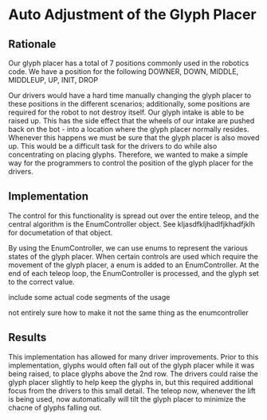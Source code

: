 # Auto Adjustment of the Glyph Placer

## Rationale
Our glyph placer has a total of 7 positions commonly used in the robotics code. We have a position for the following 
    DOWNER,
    DOWN,
    MIDDLE,
    MIDDLEUP,
    UP,
    INIT,
    DROP

Our drivers would have a hard time manually changing the glyph placer to these positions in the different scenarios; additionally, some positions are required for the robot to not destroy itself. Our glyph intake is able to be raised up. This has the side effect that the wheels of our intake are pushed back on the bot - into a location where the glyph placer normally resides. Whenever this happens we must be sure that the glyph placer is also moved up. This would be a difficult task for the drivers to do while also concentrating on placing glyphs. Therefore, we wanted to make a simple way for the programmers to control the position of the glyph placer for the drivers.

## Implementation

The control for this functionality is spread out over the entire teleop, and the central algorithm is the EnumController object. See kljasdfkljhadlfjkhadfjklh for documetation of that object.

By using the EnumController, we can use enums to represent the various states of the glyph placer. When certain controls are used which require the movement of the glyph placer, a enum is added to an EnumController. At the end of each teleop loop, the EnumController is processed, and the glyph set to the correct value.


include some actual code segments of the usage

not entirely sure how to make it not the same thing as the enumcontroller

## Results

This implementation has allowed for many driver improvements. Prior to this implementation, glyphs would often fall out of the glyph placer while it was being raised, to place glyphs above the 2nd row. The drivers could raise the glyph placer slightly to help keep the glyphs in, but this required additional focus from the drivers to this small detail. The teleop now, whenever the lift is being used, now automatically will tilt the glyph placer to minimize the chacne of glyphs falling out. 

